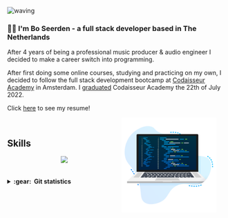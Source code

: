 ![waving](https://capsule-render.vercel.app/api?type=waving&height=200&text=bdseerden%20&fontAlignY=40&color=gradient)

### :man_technologist: I'm Bo Seerden - a full stack developer based in The Netherlands

After 4 years of being a professional music producer & audio engineer I decided to make a career switch into programming.

After first doing some online courses, studying and practicing on my own, I decided to follow the full stack development bootcamp at [Codaisseur Academy](https://codaisseur.com/courses/academy/) in Amsterdam. I [graduated](https://app.digit.ink/view-credential/bceb5db3-962a-4154-9611-d9a3ab3290b6?di_ref=a2li) Codaisseur Academy the 22th of July 2022.

Click [here](https://media-exp1.licdn.com/dms/document/C4E2DAQFYutd4OJ2DYA/profile-treasury-document-pdf-analyzed/0/1660758473882?e=1661385600&v=beta&t=jHAC_EIdTftCtXeM9JnYLtH0Sxpyj2lKPZ8fJgMHRps) to see my resume!

<img align='right' height='220' style="margin-right:20px" src='assets/programmer.png' alt='Programmer'>

<br>
<h2>Skills</h2>

<p align="center">
  <a href="https://www.linkedin.com/in/boseerden/">
    <img src="https://skillicons.dev/icons?i=git,vscode,html,css,js,react,redux,postgres,bootstrap,express" />
  </a>
</p>
<br>

<details close="true">
  <summary><b>:gear: &nbsp;Git statistics</b></summary>
  <img height="150px" src="https://github-readme-stats.vercel.app/api?username=bdseerden&show_icons=true&theme=highcontrast" />
  <img height="150px" src="https://github-readme-stats.vercel.app/api/top-langs/?username=bdseerden&hide=html&layout=compact&theme=highcontrast" />
 
 </details>
